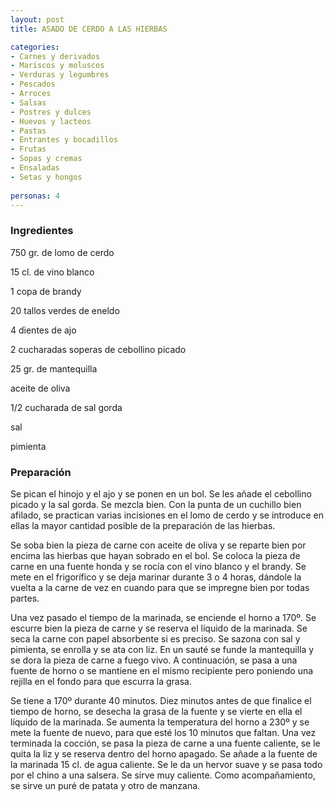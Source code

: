 ```yaml
---
layout: post
title: ASADO DE CERDO A LAS HIERBAS

categories:
- Carnes y derivados
- Mariscos y moluscos
- Verduras y legumbres
- Pescados
- Arroces
- Salsas
- Postres y dulces
- Huevos y lacteos
- Pastas
- Entrantes y bocadillos
- Frutas
- Sopas y cremas
- Ensaladas
- Setas y hongos
 
personas: 4 
---
```

<h3>Ingredientes</h3>
750 gr. de lomo de cerdo

15 cl. de vino blanco

1 copa de brandy

20 tallos verdes de eneldo

4 dientes de ajo

2 cucharadas soperas de cebollino picado

25 gr. de mantequilla

aceite de oliva

1/2 cucharada de sal gorda

sal

pimienta

<h3>Preparación</h3>
Se pican el hinojo y el ajo y se ponen en un bol. Se les añade el cebollino picado y la sal gorda. Se mezcla bien. Con la punta de un cuchillo bien afilado, se practican varias incisiones en el lomo de cerdo y se introduce en ellas la mayor cantidad posible de la preparación de las hierbas.

Se soba bien la pieza de carne con aceite de oliva y se reparte bien por encima las hierbas que hayan sobrado en el bol. Se coloca la pieza de carne en una fuente honda y se rocía con el vino blanco y el brandy. Se mete en el frigorífico y se deja marinar durante 3 o 4 horas, dándole la vuelta a la carne de vez en cuando para que se impregne bien por todas partes.

Una vez pasado el tiempo de la marinada, se enciende el horno a 170&ordm;. Se escurre bien la pieza de carne y se reserva el líquido de la marinada. Se seca la carne con papel absorbente si es preciso. Se sazona con sal y pimienta, se enrolla y se ata con liz. En un sauté se funde la mantequilla y se dora la pieza de carne a fuego vivo. A continuación, se pasa a una fuente de horno o se mantiene en el mismo recipiente pero poniendo una rejilla en el fondo para que escurra la grasa.

Se tiene a 170&ordm; durante 40 minutos. Diez minutos antes de que finalice el tiempo de horno, se desecha la grasa de la fuente y se vierte en ella el líquido de la marinada. Se aumenta la temperatura del horno a 230&ordm; y se mete la fuente de nuevo, para que esté los 10 minutos que faltan. Una vez terminada la cocción, se pasa la pieza de carne a una fuente caliente, se le quita la liz y se reserva dentro del horno apagado. Se añade a la fuente de la marinada 15 cl. de agua caliente. Se le da un hervor suave y se pasa todo por el chino a una salsera. Se sirve muy caliente. Como acompañamiento, se sirve un puré de patata y otro de manzana.

